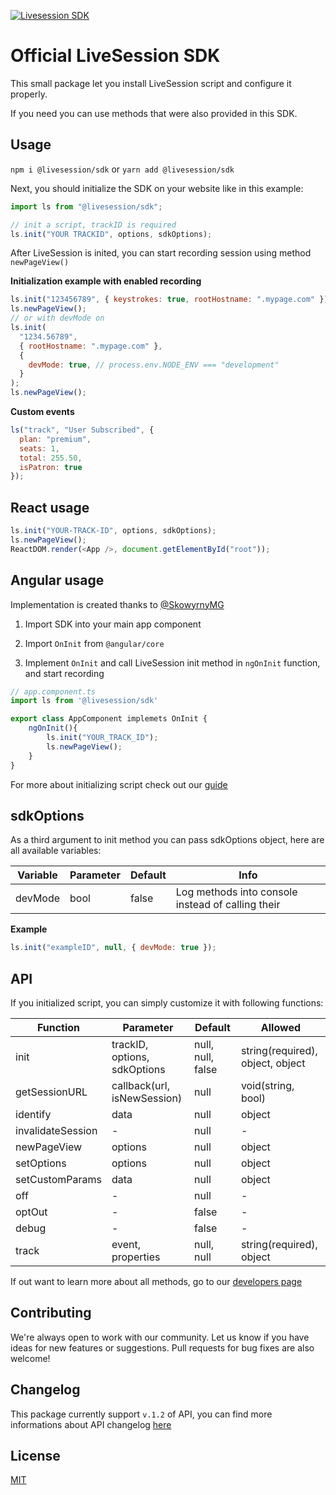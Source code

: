 [![Livesession SDK](https://circleci.com/gh/livesession/livesession-sdk.svg?style=svg)](https://circleci.com/gh/livesession/livesession-sdk/)

# Official LiveSession SDK

This small package let you install LiveSession script and configure it properly.

If you need you can use methods that were also provided in this SDK.

## Usage

`npm i @livesession/sdk` or `yarn add @livesession/sdk`

Next, you should initialize the SDK on your website like in this example:

```javascript
import ls from "@livesession/sdk";

// init a script, trackID is required
ls.init("YOUR TRACKID", options, sdkOptions);
```

After LiveSession is inited, you can start recording session using method `newPageView()`

**Initialization example with enabled recording**

```javascript
ls.init("123456789", { keystrokes: true, rootHostname: ".mypage.com" });
ls.newPageView();
// or with devMode on
ls.init(
  "1234.56789",
  { rootHostname: ".mypage.com" },
  {
    devMode: true, // process.env.NODE_ENV === "development"
  }
);
ls.newPageView();
```

**Custom events**

```javascript
ls("track", "User Subscribed", {
  plan: "premium",
  seats: 1,
  total: 255.50,
  isPatron: true
});
```

## React usage

```javascript
ls.init("YOUR-TRACK-ID", options, sdkOptions);
ls.newPageView();
ReactDOM.render(<App />, document.getElementById("root"));
```

## Angular usage

Implementation is created thanks to [@SkowyrnyMG](https://github.com/SkowyrnyMG)

1. Import SDK into your main app component

2. Import `OnInit` from `@angular/core`

3. Implement `OnInit` and call LiveSession init method in `ngOnInit` function, and start recording

```javascript
// app.component.ts
import ls from '@livesession/sdk'

export class AppComponent implemets OnInit {
    ngOnInit(){
        ls.init("YOUR_TRACK_ID");
        ls.newPageView();
    }
}
```

For more about initializing script check out our [guide](https://developers.livesession.io/javascript-api/configuration/)

## sdkOptions

As a third argument to init method you can pass sdkOptions object, here are all available variables:

| Variable | Parameter | Default | Info                                              |
| -------- | --------- | ------- | ------------------------------------------------- |
| devMode  | bool      | false   | Log methods into console instead of calling their |

**Example**

```javascript
ls.init("exampleID", null, { devMode: true });
```

## API

If you initialized script, you can simply customize it with following functions:

| Function          | Parameter                    | Default           | Allowed                          |
| ----------------- | ---------------------------- | ----------------- | -------------------------------- |
| init              | trackID, options, sdkOptions | null, null, false | string(required), object, object |
| getSessionURL     | callback(url, isNewSession)  | null              | void(string, bool)               |
| identify          | data                         | null              | object                           |
| invalidateSession | -                            | null              | -                                |
| newPageView       | options                      | null              | object                           |
| setOptions        | options                      | null              | object                           |
| setCustomParams   | data                         | null              | object                           |
| off               | -                            | null              | -                                |
| optOut            | -                            | false             | -                                |
| debug             | -                            | false             | -                                |
| track             | event, properties            | null, null        | string(required), object         |

If out want to learn more about all methods, go to our [developers page](https://developers.livesession.io/javascript-api/methods/)

## Contributing

We're always open to work with our community. Let us know if you have ideas for new features or suggestions. Pull requests for bug fixes are also welcome!

## Changelog

This package currently support `v.1.2` of API, you can find more informations about API changelog [here](https://developers.livesession.io/getting-started/changelog/)

## License

[MIT](https://github.com/livesession/livesession-sdk/blob/master/LICENSE)
